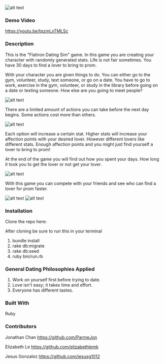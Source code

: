 

![alt text](https://github.com/elizabethlemk/Mod-1-Final-Flatiron-Dating-Sim/blob/master/Screen%20Shot%202019-01-25%20at%209.38.32%20PM.png)
### Demo Video
https://youtu.be/tpzmLxTMLSc

### Description

This is the "Flatiron Dating Sim" game. In this game you are creating
your character with randomly generated stats. Life is not fair sometimes. You have 30 days to find a lover to bring to prom.

With your character you are given things to do. You can either go to the gym, volunteer, study, text someone, or go on a date. You have to go to work, exercise in the gym, volunteer, or study in the library before going on a date or texting someone. How else are you going to meet people?

![alt text](https://github.com/elizabethlemk/Mod-1-Final-Flatiron-Dating-Sim/blob/master/Screen%20Shot%202019-01-25%20at%209.39.06%20PM.png)

There are a limited amount of actions you can take before the next day begins. Some actions cost more than others.


![alt text](https://github.com/elizabethlemk/Mod-1-Final-Flatiron-Dating-Sim/blob/master/Screen%20Shot%202019-01-25%20at%209.39.29%20PM.png)


Each option will increase a certain stat. Higher stats will increase your affection points with your desired lover. However different lovers like different stats. Enough affection points and you might just find yourself a lover to bring to prom!

At the end of the game you will find out how you spent your days. How long it took you to get the lover or not get your lover.


![alt text](https://github.com/elizabethlemk/Mod-1-Final-Flatiron-Dating-Sim/blob/master/Screen%20Shot%202019-01-25%20at%209.40.09%20PM.png)


With this game you can compete with your friends and see who can find a lover for prom faster.


![alt text](https://github.com/elizabethlemk/Mod-1-Final-Flatiron-Dating-Sim/blob/master/Screen%20Shot%202019-01-25%20at%209.40.50%20PM.png)
![alt text](https://github.com/elizabethlemk/Mod-1-Final-Flatiron-Dating-Sim/blob/master/Screen%20Shot%202019-01-25%20at%209.57.07%20PM.png)




### Installation

Clone the repo here:

After cloning be sure to run this in your terminal
1) bundle install
2) rake db:migrate
3) rake db:seed
4) ruby bin/run.rb

### General Dating Philosophies Applied

1) Work on yourself first before trying to date.
2) Love isn't easy; it takes time and effort.
3) Everyone has different tastes.

### Built With

Ruby

### Contributors


Jonathan Chan https://github.com/ParmeJon

Elizabeth Le https://github.com/elizabethlemk

Jesus Gonzalez https://github.com/jesusg1012

